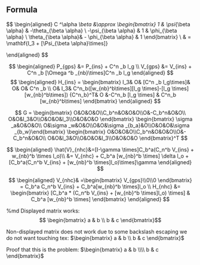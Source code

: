 ## Formula

$$
\begin{aligned}
C ^\alpha _\beta &\approx \begin{bmatrix}
1 & \psi_{\beta \alpha} & -\theta_{\beta \alpha} \\
-\psi_{\beta \alpha} & 1 & \phi_{\beta \alpha} \\
\theta_{\beta \alpha}& - \phi_{\beta \alpha} & 1
\end{bmatrix}
\\
 & = \mathbf{I_3 + [\Psi_{\beta \alpha}\times]}

\end{aligned}
$$

$$
\begin{aligned}
P_{gps} &= P_{ins} + C^n _b l_g \\
V_{gps} &= V_{ins} + C^n _b [\Omega ^b _{nb}\times]C^n _b l_g
\end{aligned}
$$
$$
\begin{aligned}
H_{ins} = \begin{bmatrix}
I_3& O& [C^n _b l_g\times]& O& O& C^n _b \\
O& I_3& C^n_b([w_{nb}^b\times][l_g \times]-[l_g \times][w_{nb}^b\times]) {C^n_b}^T& O &-C^n_b [l_g \times] & C^n_b [w_{nb}^b\times]
\end{bmatrix}
\end{aligned}
$$

$$
G = \begin{bmatrix}
O&O&O&O\\C_b^n&O&O&O\\O&-C_b^n&O&O\\
O&O&I_3&O\\O&O&O&I_3\\O&O&O&O
\end{bmatrix}
\begin{bmatrix}
\sigma _a&O&O&O\\ O&\sigma _w&O&O\\O&O&\sigma _{b_a}&O\\O&O&O&\sigma _{b_w}\end{bmatrix}
\begin{bmatrix}
O&O&O&O\\C_b^n&O&O&O\\O&-C_b^n&O&O\\
O&O&I_3&O\\O&O&O&I_3\\O&O&O&O
\end{bmatrix}^T
$$

$$
\begin{aligned}
\hat{V}_{nhc}&=[I-\gamma \times]C_b^a(C_n^b V_{ins} + w_{nb}^b \times l_o)\\
&= V_{nhc} + C_b^a [w_{nb}^b \times] \delta l_o + [C_b^a(C_n^b V_{ins} + [w_{nb}^b \times]l_o)\times]\gamma
\end{aligned} 
$$

$$
\begin{aligned}
V_{nhc}& =\begin{bmatrix}
    V_{gps}\\0\\0
\end{bmatrix} = C_b^a C_n^b V_{ins} + C_b^a[w_{nb}^b \times]l_o 
\\
H_{nhc} &= \begin{bmatrix}
    [C_b^a * (C_n^b V_{ins} + [w_{nb}^b \times]l_o) \times] & C_b^a [w_{nb}^b \times]
\end{bmatrix}
\end{aligned}
$$

%md
Displayed matrix works:
$$ \begin{bmatrix}
    a & b \\ b & c
\end{bmatrix}$$

Non-displayed matrix does not work due to some backslash escaping we do not want touching tex:
$\begin{bmatrix}
    a & b \\ b & c
\end{bmatrix}$

Proof that this is the problem:
$\begin{bmatrix}
    a & b \\\\ b & c
\end{bmatrix}$

